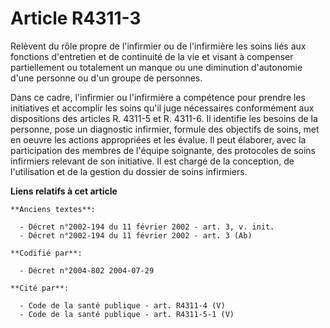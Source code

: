 # Article R4311-3

Relèvent du rôle propre de l'infirmier ou de l'infirmière les soins liés aux fonctions d'entretien et de continuité de la vie
et visant à compenser partiellement ou totalement un manque ou une diminution d'autonomie d'une personne ou d'un groupe de
personnes.

Dans ce cadre, l'infirmier ou l'infirmière a compétence pour prendre les initiatives et accomplir les soins qu'il juge
nécessaires conformément aux dispositions des articles R. 4311-5 et R. 4311-6. Il identifie les besoins de la personne, pose
un diagnostic infirmier, formule des objectifs de soins, met en oeuvre les actions appropriées et les évalue. Il peut
élaborer, avec la participation des membres de l'équipe soignante, des protocoles de soins infirmiers relevant de son
initiative. Il est chargé de la conception, de l'utilisation et de la gestion du dossier de soins infirmiers.

**Liens relatifs à cet article**

	**Anciens textes**:

	  - Décret n°2002-194 du 11 février 2002 - art. 3, v. init.
	  - Décret n°2002-194 du 11 février 2002 - art. 3 (Ab)

	**Codifié par**:

	  - Décret n°2004-802 2004-07-29

	**Cité par**:

	  - Code de la santé publique - art. R4311-4 (V)
	  - Code de la santé publique - art. R4311-5-1 (V)
